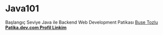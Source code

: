 # Java101
Başlangıç Seviye Java ile Backend Web Development Patikası
[Buse Tozlu **Patika.dev.com Profil Linkim**](https://app.patika.dev/bstzlu)
